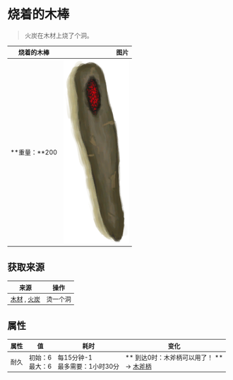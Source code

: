 # 烧着的木棒  
> 火炭在木材上烧了个洞。  
  
  烧着的木棒  |   图片   
 ----  |  ----:   
 **重量：**200  |  ![](Sprite/BurningWood.png)   
  
## 获取来源  
来源  |  操作  
----  |  ----  
[木材](Wood.md) , [火炭](Embers.md)  |  烫一个洞  
## 属性   
属性  |  值  |  耗时  |  变化  
----  |  ----  |  ----  |  ----  
耐久  |  初始：6<br>最大：6  |  每15分钟-1<br>最多需要：1小时30分  |  ** 到达0时：木斧柄可以用了！ **<br>→ [木斧柄](HandleWood.md)  

